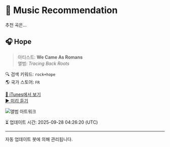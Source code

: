 
# 🎵 Music Recommendation

추천 곡은...

## 🎧 Hope  
> 아티스트: **We Came As Romans**  
> 앨범: _Tracing Back Roots_  

🔍 검색 키워드: `rock+hope`  
🌎 국가 스토어: `FR`

[🔗 iTunes에서 보기](https://music.apple.com/fr/album/hope/1458638895?i=1458639385&uo=4)  
[▶️ 미리 듣기](https://audio-ssl.itunes.apple.com/itunes-assets/AudioPreview125/v4/9e/5a/7a/9e5a7a1e-9737-401a-7242-353297a814b8/mzaf_10564448572627538545.plus.aac.p.m4a)

![앨범 아트워크](https://is1-ssl.mzstatic.com/image/thumb/Music125/v4/12/14/e4/1214e406-46e4-a832-ad4c-18da3a7fecaa/cover.jpg/100x100bb.jpg)

⏳ 업데이트 시간: 2025-09-28 04:26:20 (UTC)

---
자동 업데이트 봇에 의해 관리됩니다.
